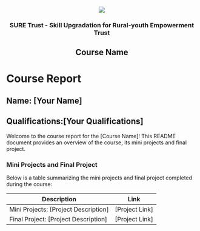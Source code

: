 <!-- PROJECT LOGO -->
<br />

<div align="center">
   <img src='https://user-images.githubusercontent.com/73131499/166115643-d3187f47-d38f-41b2-ae42-5ecbbc60de14.png' />


<h3 align="center">SURE Trust - Skill Upgradation for Rural-youth Empowerment Trust</h3>
  <h2> Course Name </h2>  
</div>

# Course Report

## Name: [Your Name]

## Qualifications:[Your Qualifications]

Welcome to the course report for the [Course Name]! This README document provides an overview of the course, its mini projects and final project.

### Mini Projects and Final Project

Below is a table summarizing the mini projects and final project completed during the course:

| Description                                                 | Link                                    |
|-------------------------------------------------------------|-----------------------------------------|
| Mini Projects: [Project Description] | [Project Link] |
| Final Project: [Project Description] | [Project Link] |